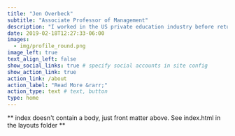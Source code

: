 ```yaml
---
title: "Jen Overbeck"
subtitle: "Associate Professor of Management"
description: "I worked in the US private education industry before returning to school for my PhD. I was inspired by working for venture capitalists who didn't seem to recognize that a company can only succeed when its human beings are treated well and given the chance to flourish. My doctoral research was further inspired by the civil unrest following the Rodney King verdict in Los Angeles, which illustrated how gaps in power can lead to wildly different--and often problematic--responses. My current aims are to help people discover their own capacity for influence, how others try to influence them, and how to work together with more intelligence and mutual support."
date: 2019-02-18T12:27:33-06:00
images:
  - img/profile_round.png
image_left: true
text_align_left: false
show_social_links: true # specify social accounts in site config
show_action_link: true
action_link: /about
action_label: "Read More &rarr;"
action_type: text # text, button
type: home
---
```


** index doesn't contain a body, just front matter above.
See index.html in the layouts folder **
